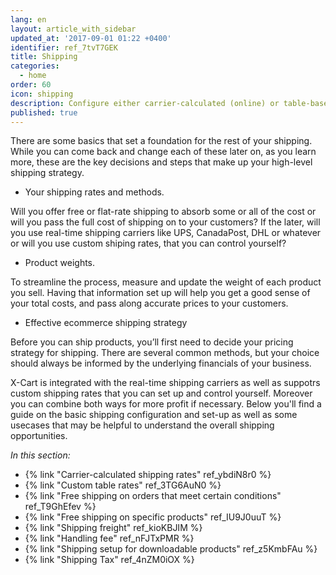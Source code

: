```yaml
---
lang: en
layout: article_with_sidebar
updated_at: '2017-09-01 01:22 +0400'
identifier: ref_7tvT7GEK
title: Shipping
categories:
  - home
order: 60
icon: shipping
description: Configure either carrier-calculated (online) or table-based shipping methods
published: true
---
```


There are some basics that set a foundation for the rest of your shipping. While you can come back and change each of these later on, as you learn more, these are the key decisions and steps that make up your high-level shipping strategy.

* Your shipping rates and methods. 

Will you offer free or flat-rate shipping to absorb some or all of the cost or will you pass the full cost of shipping on to your customers? If the later, will you use real-time shipping carriers like UPS, CanadaPost, DHL or whatever or will you use custom shiping rates, that you can control yourself?

* Product weights. 

To streamline the process, measure and update the weight of each product you sell. Having that information set up will help you get a good sense of your total costs, and pass along accurate prices to your customers.

* Effective ecommerce shipping strategy 

Before you can ship products, you’ll first need to decide your pricing strategy for shipping. There are several common methods, but your choice should always be informed by the underlying financials of your business.

X-Cart is integrated with the real-time shipping carriers as well as suppotrs custom shipping rates that you can set up and control yourself. Moreover you can combine both ways for more profit if necessary. Below you'll find a guide on the basic shipping configuration and set-up as well as some usecases that may be helpful to understand the overall shipping opportunities.

_In this section:_

*   {% link "Carrier-calculated shipping rates" ref_ybdiN8r0 %}
*   {% link "Custom table rates" ref_3TG6AuN0 %}
*   {% link "Free shipping on orders that meet certain conditions" ref_T9GhEfev %}
*   {% link "Free shipping on specific products" ref_IU9J0uuT %}
*   {% link "Shipping freight" ref_kioKBJIM %}
*   {% link "Handling fee" ref_nFJTxPMR %}
*   {% link "Shipping setup for downloadable products" ref_z5KmbFAu %}
*   {% link "Shipping Tax" ref_4nZM0iOX %}
